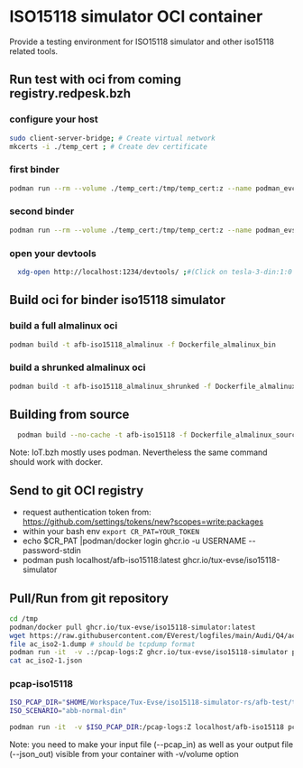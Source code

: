 # ISO15118 simulator OCI container

Provide a testing environment for ISO15118 simulator and other iso15118 related tools.

## Run test with oci from coming registry.redpesk.bzh

### configure your host

```bash
sudo client-server-bridge; # Create virtual network
mkcerts -i ./temp_cert ; # Create dev certificate
```

### first binder

```bash
podman run --rm --volume ./temp_cert:/tmp/temp_cert:z --name podman_evcc --network=host --cap-add=NET_ADMIN -it registry.redpesk.bzh/tux-evse/afb-iso15118_almalinux:0.1  bash -c "binding-start-evcc --pki_tls_sim_dir /tmp/temp_cert --scenario_file /usr/share/iso15118-simulator-rs/audi-dc-iso2-compact.json"
```

### second binder

```bash
podman run --rm --volume ./temp_cert:/tmp/temp_cert:z --name podman_evse --network=host --cap-add=NET_ADMIN -it registry.redpesk.bzh/tux-evse/afb-iso15118_almalinux:0.1  bash -c "binding-start-evse --pki_tls_sim_dir /tmp/temp_cert --scenario_file /usr/share/iso15118-simulator-rs/audi-dc-iso2-compact.json"
```

### open your devtools

```bash
  xdg-open http://localhost:1234/devtools/ ;#(Click on tesla-3-din:1:0 -> EXEC & SEND)
```

## Build oci for binder iso15118 simulator

### build a full almalinux oci

```bash
podman build -t afb-iso15118_almalinux -f Dockerfile_almalinux_bin
```

### build a shrunked almalinux oci

```bash
podman build -t afb-iso15118_almalinux_shrunked -f Dockerfile_almalinux_shrunked_bin
```

## Building from source

```bash
  podman build --no-cache -t afb-iso15118 -f Dockerfile_almalinux_source
```

Note: IoT.bzh mostly uses podman. Nevertheless the same command should work with docker.

## Send to git OCI registry

* request authentication token from: https://github.com/settings/tokens/new?scopes=write:packages
* within your bash env ```export CR_PAT=YOUR_TOKEN```
* echo $CR_PAT |podman/docker login ghcr.io -u USERNAME --password-stdin
* podman push localhost/afb-iso15118:latest ghcr.io/tux-evse/iso15118-simulator

## Pull/Run from git repository

```bash
cd /tmp
podman/docker pull ghcr.io/tux-evse/iso15118-simulator:latest
wget https://raw.githubusercontent.com/EVerest/logfiles/main/Audi/Q4/ac_iso2-1.dump
file ac_iso2-1.dump # should be tcpdump format
podman run -it  -v .:/pcap-logs:Z ghcr.io/tux-evse/iso15118-simulator pcap-iso15118 --pcap_in=/pcap-logs/ac_iso2-1.dump --json_out=/pcap-logs/ac_iso2-1.json
cat ac_iso2-1.json
```

### pcap-iso15118

```bash
ISO_PCAP_DIR="$HOME/Workspace/Tux-Evse/iso15118-simulator-rs/afb-test/trace-logs"
ISO_SCENARIO="abb-normal-din"

podman run -it  -v $ISO_PCAP_DIR:/pcap-logs:Z localhost/afb-iso15118 pcap-iso15118 --pcap_in=/pcap-logs/$ISO_SCENARIO.pcap --json_out=/pcap-logs/$ISO_SCENARIO.json --verbose=2
```

Note: you need to make your input file (--pcap_in) as well as your output file (--json_out) visible from your container with -v/volume option
